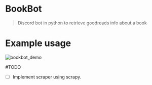 # BookBot
> Discord bot in python to retrieve goodreads info about a book

# Example usage
![bookbot_demo](https://github.com/bajatin/BookBot/blob/master/bookbot_demo.png)

#TODO
- [ ] Implement scraper using scrapy. 
